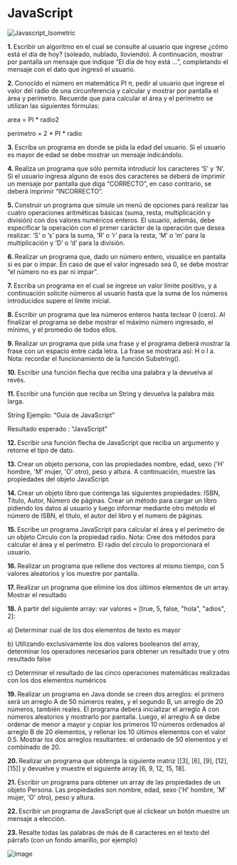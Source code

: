 # JavaScript
![Javascript_Isometric](https://user-images.githubusercontent.com/64716417/182266498-1799f7dc-f6b8-44f4-8e0d-55ec94e111ec.svg)

<b>1.  </b>Escribir un algoritmo en el cual se consulte al usuario que ingrese ¿cómo está el día de
hoy? (soleado, nublado, lloviendo). A continuación, mostrar por pantalla un mensaje que
indique “El día de hoy está ...”, completando el mensaje con el dato que ingresó el usuario.

<b>2.  </b>Conocido el número en matemática PI π, pedir al usuario que ingrese el valor del radio
de una circunferencia y calcular y mostrar por pantalla el área y perímetro. Recuerde que
para calcular el área y el perímetro se utilizan las siguientes fórmulas:

area = PI * radio2

perimetro = 2 * PI * radio

<b>3.  </b>Escriba un programa en donde se pida la edad del usuario. Si el usuario es mayor de
edad se debe mostrar un mensaje indicándolo.

<b>4.  </b>Realiza un programa que sólo permita introducir los caracteres ‘S’ y ‘N’. Si el usuario
ingresa alguno de esos dos caracteres se deberá de imprimir un mensaje por pantalla
que diga “CORRECTO”, en caso contrario, se deberá imprimir “INCORRECTO”.

<b>5.  </b>Construir un programa que simule un menú de opciones para realizar las cuatro
operaciones aritméticas básicas (suma, resta, multiplicación y división) con dos valores
numéricos enteros. El usuario, además, debe especificar la operación con el primer
carácter de la operación que desea realizar: ‘S' o ‘s’ para la suma, ‘R’ o ‘r’ para la resta, ‘M’
o ‘m’ para la multiplicación y ‘D’ o ‘d’ para la división.

<b>6.  </b>Realizar un programa que, dado un número entero, visualice en pantalla si es par o impar.
En caso de que el valor ingresado sea 0, se debe mostrar “el número no es par ni impar”.

<b>7.  </b>Escriba un programa en el cual se ingrese un valor límite positivo, y a continuación
solicite números al usuario hasta que la suma de los números introducidos supere el
límite inicial.

<b>8.  </b>Escribir un programa que lea números enteros hasta teclear 0 (cero). Al finalizar el
programa se debe mostrar el máximo número ingresado, el mínimo, y el promedio de
todos ellos.

<b>9.  </b>Realizar un programa que pida una frase y el programa deberá mostrar la frase con un
espacio entre cada letra. La frase se mostrara así: H o l a. Nota: recordar el
funcionamiento de la función Substring().

<b>10. </b> Escribir una función flecha que reciba una palabra y la devuelva al revés.

<b>11. </b> Escribir una función que reciba un String y devuelva la palabra más larga.

String Ejemplo: “Guia de JavaScript”

Resultado esperado : “JavaScript”

<b>12. </b> Escribir una función flecha de JavaScript que reciba un argumento y retorne el tipo de
dato.

<b>13. </b> Crear un objeto persona, con las propiedades nombre, edad, sexo ('H' hombre, 'M' mujer,
'O' otro), peso y altura. A continuación, muestre las propiedades del objeto JavaScript.

<b>14. </b> Crear un objeto libro que contenga las siguientes propiedades: ISBN, Título, Autor,
Número de páginas. Crear un método para cargar un libro pidiendo los datos al usuario
y luego informar mediante otro método el número de ISBN, el título, el autor del libro y el
numero de páginas.

<b>15. </b> Escribe un programa JavaScript para calcular el área y el perímetro de un objeto Círculo
con la propiedad radio. Nota: Cree dos métodos para calcular el área y el perímetro. El
radio del círculo lo proporcionará el usuario.

<b>16. </b> Realizar un programa que rellene dos vectores al mismo tiempo, con 5 valores aleatorios
y los muestre por pantalla.

<b>17. </b> Realizar un programa que elimine los dos últimos elementos de un array. Mostrar el
resultado

<b>18. </b> A partir del siguiente array: var valores = [true, 5, false, "hola", "adios", 2]:

a) Determinar cual de los dos elementos de texto es mayor

b) Utilizando exclusivamente los dos valores booleanos del array, determinar los
operadores necesarios para obtener un resultado true y otro resultado false

c) Determinar el resultado de las cinco operaciones matemáticas realizadas con los
dos elementos numéricos

<b>19. </b> Realizar un programa en Java donde se creen dos arreglos: el primero será un arreglo A
de 50 números reales, y el segundo B, un arreglo de 20 números, también reales. El
programa deberá inicializar el arreglo A con números aleatorios y mostrarlo por pantalla.
Luego, el arreglo A se debe ordenar de menor a mayor y copiar los primeros 10 números
ordenados al arreglo B de 20 elementos, y rellenar los 10 últimos elementos con el valor
0.5. Mostrar los dos arreglos resultantes: el ordenado de 50 elementos y el combinado
de 20.

<b>20. </b> Realizar un programa que obtenga la siguiente matriz [[3], [6], [9], [12], [15]] y devuelve y
muestre el siguiente array [6, 9, 12, 15, 18].

<b>21. </b> Escribir un programa para obtener un array de las propiedades de un objeto Persona.
Las propiedades son nombre, edad, sexo ('H' hombre, 'M' mujer, 'O' otro), peso y altura.

<b>22. </b> Escribir un programa de JavaScript que al clickear un botón muestre un mensaje a
elección.

<b>23. </b> Resalte todas las palabras de más de 8 caracteres en el texto del párrafo (con un fondo
amarillo, por ejemplo)

![image](https://user-images.githubusercontent.com/64716417/182266856-53c3dd9f-ab96-471f-9c95-5619c285204c.png)



